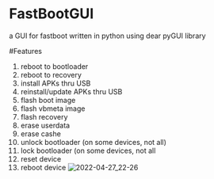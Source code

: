 # FastBootGUI
a GUI for fastboot written in python using dear pyGUI library

#Features
1. reboot to bootloader
2. reboot to recovery
3. install APKs thru USB
4. reinstall/update APKs thru USB
5. flash boot image
6. flash vbmeta image
7. flash recovery
8. erase userdata
9. erase cashe
10. unlock bootloader (on some devices, not all)
11. lock bootloader (on some devices, not all
12. reset device
13. reboot device
![2022-04-27_22-26](https://user-images.githubusercontent.com/69902518/165604839-72c805b5-f677-41f7-b81a-471a1d26f1ac.png)
